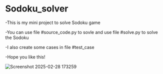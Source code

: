 # Sodoku_solver
-This is my mini project to solve Sodoku game

-You can use file #source_code.py to sovle  and use file #solve.py to solve the Sodoku 

-I also create some cases in file #test_case 

-Hope you like this!

![Screenshot 2025-02-28 173259](https://github.com/user-attachments/assets/f14f6d1c-2e53-45ea-acb0-166dfafc464c)
